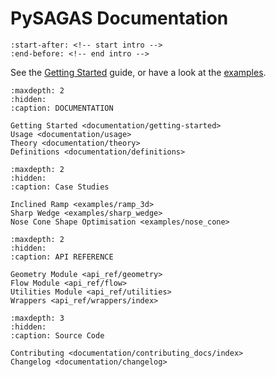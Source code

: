 # **PySAGAS** Documentation


```{include} ../../README.md
:start-after: <!-- start intro -->
:end-before: <!-- end intro -->
```

See the [Getting Started](documentation/getting-started) guide, 
or have a look at the [examples](examples/ramp_3d.md).


```{toctree}
:maxdepth: 2
:hidden:
:caption: DOCUMENTATION

Getting Started <documentation/getting-started>
Usage <documentation/usage>
Theory <documentation/theory>
Definitions <documentation/definitions>
```


```{toctree}
:maxdepth: 2
:hidden:
:caption: Case Studies

Inclined Ramp <examples/ramp_3d>
Sharp Wedge <examples/sharp_wedge>
Nose Cone Shape Optimisation <examples/nose_cone>
```


```{toctree}
:maxdepth: 2
:hidden:
:caption: API REFERENCE

Geometry Module <api_ref/geometry>
Flow Module <api_ref/flow>
Utilities Module <api_ref/utilities>
Wrappers <api_ref/wrappers/index>
```


```{toctree}
:maxdepth: 3
:hidden:
:caption: Source Code

Contributing <documentation/contributing_docs/index>
Changelog <documentation/changelog>
```
